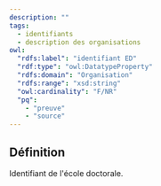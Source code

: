```yaml
---
description: ""
tags:
  - identifiants
  - description des organisations
owl:
  "rdfs:label": "identifiant ED"
  "rdf:type": "owl:DatatypeProperty"
  "rdfs:domain": "Organisation"
  "rdfs:range": "xsd:string"
  "owl:cardinality": "F/NR"
  "pq":
    - "preuve"
    - "source"
---
```


<OntologyTable frontMatter={frontMatter}/>

## Définition

Identifiant de l'école doctorale.
